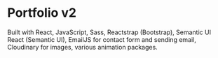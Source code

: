 # Portfolio v2
Built with React, JavaScript, Sass, Reactstrap (Bootstrap), Semantic UI React (Semantic UI), EmailJS for contact form and sending email, Cloudinary for images, various animation packages.

